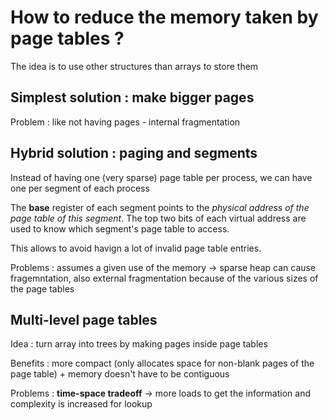 # How to reduce the memory taken by page tables ?

The idea is to use other structures than arrays to store them

## Simplest solution : make bigger pages

Problem : like not having pages - internal fragmentation

## Hybrid solution : paging and segments

Instead of having one (very sparse) page table per process, we can have one per segment of each process

The **base** register of each segment points to the *physical address of the page table of this segment*. The top two bits of each virtual address are used to know which segment's page table to access.

This allows to avoid havign a lot of invalid page table entries.

Problems : assumes a given use of the memory -> sparse heap can cause fragemntation, also external fragmentation because of the various sizes of the page tables

## Multi-level page tables

Idea : turn array into trees by making pages inside page tables

Benefits : more compact (only allocates space for non-blank pages of the page table) + memory doesn't have to be contiguous

Problems : **time-space tradeoff** -> more loads to get the information and complexity is increased for lookup
